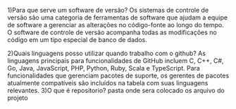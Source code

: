 1)Para que serve um software de versão?
Os sistemas de controle de versão são uma categoria de
ferramentas de software que ajudam a equipe de software 
a gerenciar as alterações no código-fonte ao longo do tempo.
O software de controle de versão acompanha todas 
as modificações no código em um tipo especial de banco de dados.

2)Quais linguagens posso utilizar quando trabalho com o github?
As linguagens principais para funcionalidades de GitHub incluem C, C++, 
C#, Go, Java, JavaScript, PHP, Python, Ruby, Scala e TypeScript. Para 
funcionalidades que gerenciam pacotes de suporte, os gerentes de pacotes
atualmente compatíveis são incluídos na tabela com suas linguagens relevantes.
3)O que é repositorio?
pasta onde sera colocado os arquivo do projeto